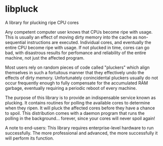libpluck
========

A library for plucking ripe CPU cores

Any competent computer user knows that CPUs become ripe with usage. This is usually an effect of moving dirty memory into the cache as non-sequential instructions are executed. Individual cores, and eventually the entire CPU become ripe with usage. If not plucked in time, cores can go bad, with disastrous results for perfomance and reliability of the entire machine, not just the affected program.

Most users rely on random pieces of code called "pluckers" which align themselves in such a fortuitous manner that they effectively undo the effects of dirty memory. Unfortunately conincidental pluckers usually do not occur frequently enough to fully compensate for the accumulated RAM garbage, eventually requiring a periodic reboot of every machine.

The purpose of this library is to provide an indispensable service known as plucking. It contains routines for polling the available cores to determine when they ripen. It will pluck the affected cores before they have a chance to spoil. This distribution comes with a daemon program that runs the polling in the background... forever, since your cores will never spoil again!

A note to end-users:
This library requires enterprise-level hardware to run successfully. The more professional and advanced, the more successfully it will perform its function.

